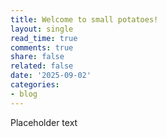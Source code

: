 ```yaml
---
title: Welcome to small potatoes!
layout: single
read_time: true
comments: true
share: false
related: false
date: '2025-09-02'
categories:
- blog
---
```


Placeholder text
